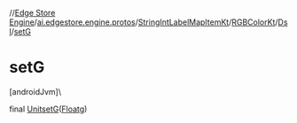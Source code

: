 //[Edge Store Engine](../../../../../index.md)/[ai.edgestore.engine.protos](../../../index.md)/[StringIntLabelMapItemKt](../../index.md)/[RGBColorKt](../index.md)/[Dsl](index.md)/[setG](set-g.md)

# setG

[androidJvm]\

final [Unit](https://kotlinlang.org/api/latest/jvm/stdlib/kotlin/-unit/index.html)[setG](set-g.md)([Float](https://developer.android.com/reference/kotlin/java/lang/Float.html)g)
